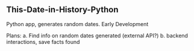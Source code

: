 ## This-Date-in-History-Python
Python app, generates random dates. Early Development

Plans:
  a. Find info on random dates generated (external API?)
  b. backend interactions, save facts found

